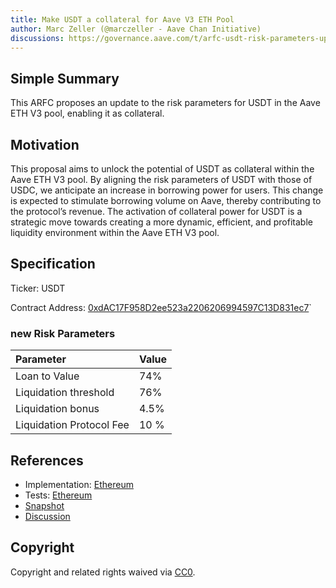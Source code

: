 ```yaml
---
title: Make USDT a collateral for Aave V3 ETH Pool
author: Marc Zeller (@marczeller - Aave Chan Initiative)
discussions: https://governance.aave.com/t/arfc-usdt-risk-parameters-update-aave-v3-eth-pool/13571
---
```


## Simple Summary

This ARFC proposes an update to the risk parameters for USDT in the Aave ETH V3 pool, enabling it as collateral.

## Motivation

This proposal aims to unlock the potential of USDT as collateral within the Aave ETH V3 pool. By aligning the risk parameters of USDT with those of USDC, we anticipate an increase in borrowing power for users. This change is expected to stimulate borrowing volume on Aave, thereby contributing to the protocol’s revenue. The activation of collateral power for USDT is a strategic move towards creating a more dynamic, efficient, and profitable liquidity environment within the Aave ETH V3 pool.

## Specification

Ticker: USDT

Contract Address: [0xdAC17F958D2ee523a2206206994597C13D831ec7](https://etherscan.io/address/0xdAC17F958D2ee523a2206206994597C13D831ec7)`

### new Risk Parameters

| Parameter                | Value |
| :----------------------- | :---- |
| Loan to Value            | 74%   |
| Liquidation threshold    | 76%   |
| Liquidation bonus        | 4.5%  |
| Liquidation Protocol Fee | 10 %  |

## References

- Implementation: [Ethereum](https://github.com/bgd-labs/aave-proposals/blob/main/src/AaveV3_Eth_AaveV3USDTRiskParams_20231107/AaveV3_Eth_AaveV3USDTRiskParams_20231107.sol)
- Tests: [Ethereum](https://github.com/bgd-labs/aave-proposals/blob/main/src/AaveV3_Eth_AaveV3USDTRiskParams_20231107/AaveV3_Eth_AaveV3USDTRiskParams_20231107.t.sol)
- [Snapshot](https://snapshot.org/#/aave.eth/proposal/0x3690a2555731c402ac5dbcd225bdbc64f0bd11991d4d391d2682eb77b5dfa2a6)
- [Discussion](https://governance.aave.com/t/arfc-usdt-risk-parameters-update-aave-v3-eth-pool/13571)

## Copyright

Copyright and related rights waived via [CC0](https://creativecommons.org/publicdomain/zero/1.0/).
